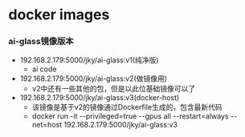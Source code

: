 # docker images 

### ai-glass镜像版本
- 192.168.2.179:5000/jky/ai-glass:v1(纯净版)
  - ai code
- 192.168.2.179:5000/jky/ai-glass:v2(做镜像用)
  - v2中还有一些其他的包，但是以此位基础镜像可以了
- 192.168.2.179:5000/jky/ai-glass:v3(docker-host)
  - 该镜像是基于v2的镜像通过Dockerfile生成的，包含最新代码 
  - docker run -it --privileged=true --gpus all --restart=always --net=host 192.168.2.179:5000/jky/ai-glass:v3